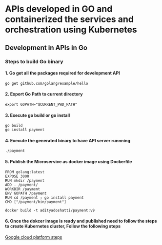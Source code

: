 # APIs developed in GO and containerized the services and orchestration using Kubernetes

## Development in APIs in Go

### Steps to build Go binary


#### 1. Go get all the packages required for development API
```
go get github.com/golang/example/hello
```
#### 2. Export Go Path to current directory
```
export GOPATH="$CURRENT_PWD_PATH"
```
#### 3. Execute go build or go install
```
go build
go install payment
```
#### 4. Execute the generated binary to have API server runnning
```
./payment
```
#### 5. Publish the Microservice as docker image using Dockerfile
```
FROM golang:latest 
EXPOSE 3000
RUN mkdir /payment
ADD . /payment/ 
WORKDIR /payment 
ENV GOPATH /payment
RUN cd /payment ; go install payment
CMD ["/payment/bin/payment"]

docker build -t adityadoshatti/payment:v9
```
#### 6. Once the dokcer image is ready and published need to follow the steps to create Kubernetes cluster, Follow the following steps
[Google cloud platform steps](GCP_Steps.md)